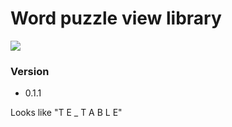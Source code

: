 # Word puzzle view library #

[![](https://jitpack.io/v/BinarySimple17/EditTextPuzzle.svg)](https://jitpack.io/#BinarySimple17/EditTextPuzzle)

### Version ###

* 0.1.1

Looks like "T E _ T A B L E"

